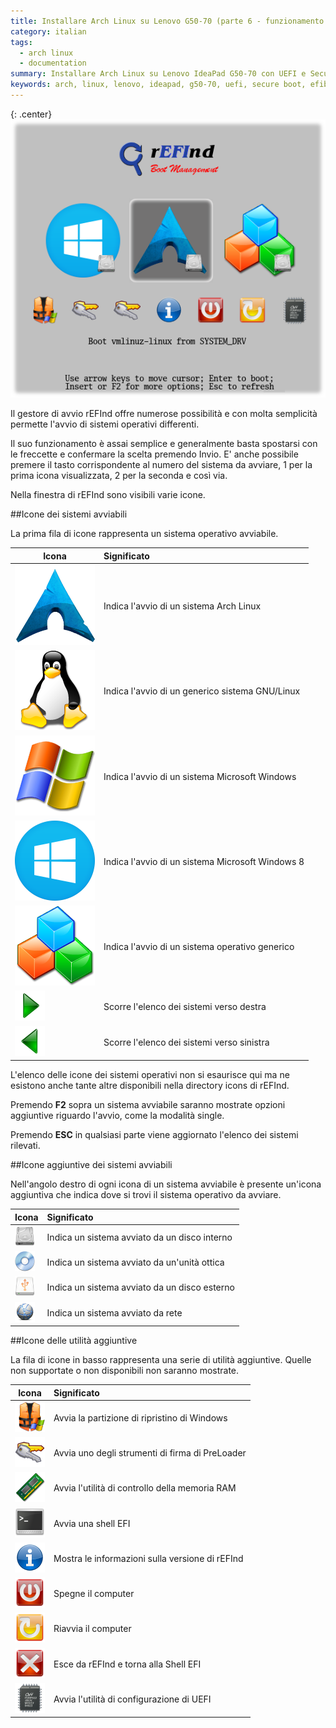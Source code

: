 ```yaml
---
title: Installare Arch Linux su Lenovo G50-70 (parte 6 - funzionamento di rEFInd)
category: italian
tags:
  - arch linux
  - documentation
summary: Installare Arch Linux su Lenovo IdeaPad G50-70 con UEFI e Secure Boot
keywords: arch, linux, lenovo, ideapad, g50-70, uefi, secure boot, efibootmgr, loader, refind, prebootloader
---
```


{: .center}
![refind.png]

Il gestore di avvio rEFInd offre numerose possibilità e con molta semplicità
permette l'avvio di sistemi operativi differenti.

Il suo funzionamento è assai semplice e generalmente basta spostarsi con le
freccette e confermare la scelta premendo Invio. E' anche possibile premere
il tasto corrispondente al numero del sistema da avviare, 1 per la prima icona
visualizzata, 2 per la seconda e così via.

Nella finestra di rEFInd sono visibili varie icone.

##Icone dei sistemi avviabili

La prima fila di icone rappresenta un sistema operativo avviabile.

|**Icona**                  |**Significato**                                  |
|---------------------------|:------------------------------------------------|
|![os_arch.png]             |Indica l'avvio di un sistema Arch Linux          |
|![os_linux.png]            |Indica l'avvio di un generico sistema GNU/Linux  |
|![os_win.png]              |Indica l'avvio di un sistema Microsoft Windows   |
|![os_win8.png]             |Indica l'avvio di un sistema Microsoft Windows 8 |
|![os_unknown.png]          |Indica l'avvio di un sistema operativo generico  |
|![arrow_right.png]         |Scorre l'elenco dei sistemi verso destra         |
|![arrow_left.png]          |Scorre l'elenco dei sistemi verso sinistra       |

L'elenco delle icone dei sistemi operativi non si esaurisce qui ma ne esistono
anche tante altre disponibili nella directory icons di rEFInd.

Premendo **F2** sopra un sistema avviabile saranno mostrate opzioni aggiuntive
riguardo l'avvio, come la modalità single.

Premendo **ESC** in qualsiasi parte viene aggiornato l'elenco dei sistemi rilevati.

##Icone aggiuntive dei sistemi avviabili

Nell'angolo destro di ogni icona di un sistema avviabile è presente un'icona
aggiuntiva che indica dove si trovi il sistema operativo da avviare.

|**Icona**                  |**Significato**                                  |
|---------------------------|:------------------------------------------------|
|![vol_internal.png]        |Indica un sistema avviato da un disco interno    |
|![vol_optical.png]         |Indica un sistema avviato da un'unità ottica     |
|![vol_external.png]        |Indica un sistema avviato da un disco esterno    |
|![vol_net.png]             |Indica un sistema avviato da rete                |

##Icone delle utilità aggiuntive

La fila di icone in basso rappresenta una serie di utilità aggiuntive. Quelle
non supportate o non disponibili non saranno mostrate.

|**Icona**                  |**Significato**                                  |
|---------------------------|:------------------------------------------------|
|![tool_windows_rescue.png] |Avvia la partizione di ripristino di Windows     |
|![tool_mok_tool.png]       |Avvia uno degli strumenti di firma di PreLoader  |
|![tool_memtest.png]        |Avvia l'utilità di controllo della memoria RAM   |
|![tool_shell.png]          |Avvia una shell EFI                              |
|![func_about.png]          |Mostra le informazioni sulla versione di rEFInd  |
|![func_shutdown.png]       |Spegne il computer                               |
|![func_reset.png]          |Riavvia il computer                              |
|![func_exit.png]           |Esce da rEFInd e torna alla Shell EFI            |
|![func_firmware.png]       |Avvia l'utilità di configurazione di UEFI        |


[refind.png]: /resources/articles/2015-06/refind.png
[os_arch.png]: /resources/articles/2015-06/refind/os_arch.png
[os_linux.png]: /resources/articles/2015-06/refind/os_linux.png
[os_win.png]: /resources/articles/2015-06/refind/os_win.png
[os_win8.png]: /resources/articles/2015-06/refind/os_win8.png
[os_unknown.png]: /resources/articles/2015-06/refind/os_unknown.png
[arrow_left.png]: /resources/articles/2015-06/refind/arrow_left.png
[arrow_right.png]: /resources/articles/2015-06/refind/arrow_right.png
[tool_windows_rescue.png]: /resources/articles/2015-06/refind/tool_windows_rescue.png
[tool_mok_tool.png]: /resources/articles/2015-06/refind/tool_mok_tool.png
[tool_memtest.png]: /resources/articles/2015-06/refind/tool_memtest.png
[tool_shell.png]: /resources/articles/2015-06/refind/tool_shell.png
[func_about.png]: /resources/articles/2015-06/refind/func_about.png
[func_shutdown.png]: /resources/articles/2015-06/refind/func_shutdown.png
[func_reset.png]: /resources/articles/2015-06/refind/func_reset.png
[func_exit.png]: /resources/articles/2015-06/refind/func_exit.png
[func_firmware.png]: /resources/articles/2015-06/refind/func_firmware.png
[vol_internal.png]: /resources/articles/2015-06/refind/vol_internal.png
[vol_optical.png]: /resources/articles/2015-06/refind/vol_optical.png
[vol_external.png]: /resources/articles/2015-06/refind/vol_external.png
[vol_net.png]: /resources/articles/2015-06/refind/vol_net.png
